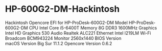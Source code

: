 # HP-600G2-DM-Hackintosh
Hackintosh Opencore EFI for HP-ProDesk-600G2-DM
Model            HP-ProDesk-600G2-DM
CPU              Intel Core i5-6400T
Memory           8G DDR3 1600MHz
Graphics         Intel HD Graphics 530
Audio            Realtek ALC221
Ethernet         Intel I219LM
Wi-Fi            Broadcom BCM943224
Monitor          2560x1440
BIOS Version      
macOS Version    Big Sur 11.1.2
Opencore Version   0.6.2
